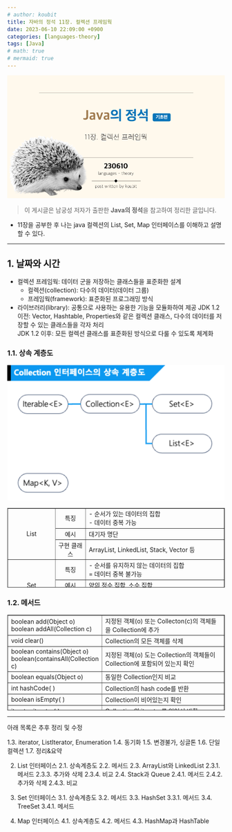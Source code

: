 ```yaml
---
# author: koubit
title: 자바의 정석 11장. 컬렉션 프레임웍
date: 2023-06-10 22:09:00 +0900
categories: [languages-theory]
tags: [Java]
# math: true
# mermaid: true
---
```


![슬라이드1](/assets/img/computer-science/languages/theory/20230610-slide1.png)

> 이 게시글은 남궁성 저자가 출판한 **Java의 정석**을 참고하여 정리한 글입니다.

* 11장을 공부한 후 나는 java 컬렉션의 List, Set, Map 인터페이스를 이해하고 설명할 수 있다.

* * *

## 1. 날짜와 시간
* 컬렉션 프레임웍: 데이터 군을 저장하는 클래스들을 표준화한 설계
    * 컬렉션(collection): 다수의 데이터(데이터 그룹)
    * 프레임웍(framework): 표준화된 프로그래밍 방식
* 라이브러리(library): 공통으로 사용하는 유용한 기능을 모듈화하여 제공
JDK 1.2 이전: Vector, Hashtable, Properties와 같은 컬렉션 클래스, 다수의 데이터를 저장할 수 있는 클래스들을 각자 처리  
JDK 1.2 이후: 모든 컬렉션 클래스를 표준화된 방식으로 다룰 수 있도록 체계화

### 1.1. 상속 계층도
![슬라이드2](/assets/img/computer-science/languages/theory/20230610-slide2.png)

<table style="border-collapse: collapse; width: 100%; height: 184px;" border="1" data-ke-align="alignLeft">
    <tbody>
        <tr style="height: 37px;">
            <td style="width: 21.8605%; height: 73px; text-align: center;" rowspan="3">List</td>
            <td style="width: 14.0697%; height: 37px; text-align: center;">특징</td>
            <td style="width: 64.0697%; height: 37px;">- 순서가 있는 데이터의 집합<br />- 데이터 중복 가능</td>
        </tr>
        <tr style="height: 18px;">
            <td style="width: 14.0697%; height: 18px; text-align: center;">예시</td>
            <td style="width: 64.0697%; height: 18px;">대기자 명단</td>
        </tr>
        <tr style="height: 18px;">
            <td style="width: 14.0697%; height: 18px; text-align: center;">구현 클래스</td>
            <td style="width: 64.0697%; height: 18px;">ArrayList, LinkedList, Stack, Vector 등</td>
        </tr>
        <tr style="height: 37px;">
            <td style="width: 21.8605%; height: 65px; text-align: center;" rowspan="3">Set</td>
            <td style="width: 14.0697%; height: 37px; text-align: center;">특징</td>
            <td style="width: 64.0697%; height: 37px;">- 순서를 유지하지 않는 데이터의 집합<br />= 데이터 중복 불가능</td>
        </tr>
        <tr style="height: 18px;">
            <td style="width: 14.0697%; height: 18px; text-align: center;">예시</td>
            <td style="width: 64.0697%; height: 18px;">양의 정수 집합, 소수 집합</td>
        </tr>
        <tr style="height: 10px;">
            <td style="width: 14.0697%; height: 10px; text-align: center;">구현 클래스</td>
            <td style="width: 64.0697%; height: 10px;">HashSet, TreeSet 등</td>
        </tr>
        <tr style="height: 18px;">
            <td style="width: 21.8605%; height: 46px; text-align: center;" rowspan="3">Map</td>
            <td style="width: 14.0697%; height: 18px; text-align: center;">특징</td>
            <td style="width: 64.0697%; height: 18px;">- 키(key)와 값(value)의 쌍(pair)로 이루어진 순서를 유지하지 않는 데이터 집합<br />- 키는 중복
                불가능<br />- 값은 중복 가능</td>
        </tr>
        <tr style="height: 10px;">
            <td style="width: 14.0697%; height: 10px; text-align: center;">예시</td>
            <td style="width: 64.0697%; height: 10px;">우편 번호, 지역 번호(전화 번호)</td>
        </tr>
        <tr style="height: 18px;">
            <td style="width: 14.0697%; height: 18px; text-align: center;">구현 클래스</td>
            <td style="width: 64.0697%; height: 18px;">HashMap, TreeMap, Hashtable, Properties 등</td>
        </tr>
    </tbody>
</table>

### 1.2. 메서드
<table style="border-collapse: collapse; width: 100%; height: 221px;" border="1" data-ke-align="alignLeft">
    <tbody>
        <tr style="height: 17px;">
            <td style="width: 30.2325%; height: 17px;">boolean add(Object o)<br />boolean addAll(Collection c)</td>
            <td style="width: 69.7675%; height: 17px;">지정된 객체(o) 또는 Collecton(c)의 객체들을 Collection에 추가</td>
        </tr>
        <tr style="height: 17px;">
            <td style="width: 30.2325%; height: 17px;">void clear()</td>
            <td style="width: 69.7675%; height: 17px;">Collection의 모든 객체를 삭제</td>
        </tr>
        <tr style="height: 17px;">
            <td style="width: 30.2325%; height: 17px;">boolean contains(Object o)<br />boolean(containsAll(Collection c)
            </td>
            <td style="width: 69.7675%; height: 17px;">지정된 객체(o) 도는 Collection의 객체들이 Collection에 포함되어 있는지 확인</td>
        </tr>
        <tr style="height: 17px;">
            <td style="width: 30.2325%; height: 17px;">boolean equals(Object o)</td>
            <td style="width: 69.7675%; height: 17px;">동일한 Collection인지 비교</td>
        </tr>
        <tr style="height: 17px;">
            <td style="width: 30.2325%; height: 17px;">int hashCode( )</td>
            <td style="width: 69.7675%; height: 17px;">Collection의 hash code를 반환</td>
        </tr>
        <tr style="height: 17px;">
            <td style="width: 30.2325%; height: 17px;">boolean isEmpty( )</td>
            <td style="width: 69.7675%; height: 17px;">Collection이 비어있는지 확인</td>
        </tr>
        <tr style="height: 17px;">
            <td style="width: 30.2325%; height: 17px;">iterator iterator( )</td>
            <td style="width: 69.7675%; height: 17px;">Collection의 iterator를 얻어서 반환</td>
        </tr>
        <tr style="height: 17px;">
            <td style="width: 30.2325%; height: 17px;">boolean remove(Object o)</td>
            <td style="width: 69.7675%; height: 17px;">지정된 객체 삭제</td>
        </tr>
        <tr style="height: 17px;">
            <td style="width: 30.2325%; height: 17px;">boolean removeAll(Collection c)</td>
            <td style="width: 69.7675%; height: 17px;">지정된 Collection에 포함된 객체들을 삭제</td>
        </tr>
        <tr style="height: 17px;">
            <td style="width: 30.2325%; height: 17px;">boolean retainAll(Collection c)</td>
            <td style="width: 69.7675%; height: 17px;">- 지정된 Collection에 포함된 객체만 남기고 다른 객체들은 Collection에서 삭제<br />-
                Collection에 변화가 있으면 true, 없으면 false 반환</td>
        </tr>
        <tr style="height: 17px;">
            <td style="width: 30.2325%; height: 17px;">int size( )</td>
            <td style="width: 69.7675%; height: 17px;">Collection에 지정된 객체의 개수 반환</td>
        </tr>
        <tr style="height: 17px;">
            <td style="width: 30.2325%; height: 17px;">Object[ ] toArray( )</td>
            <td style="width: 69.7675%; height: 17px;">Collection에 저장된 객체를 객체 배열(Object[ ])로 반환</td>
        </tr>
        <tr style="height: 17px;">
            <td style="width: 30.2325%; height: 17px;">Object[ ] toArray(Object[ ] a)</td>
            <td style="width: 69.7675%; height: 17px;">지정된 배열에 Collection 객체를 저장해서 반환</td>
        </tr>
    </tbody>
</table>

* * *

아래 목록은 추후 정리 및 수정

1.3. iterator, ListIterator, Enumeration
1.4. 동기화
1.5. 변경불가, 싱글톤
1.6. 단일 컬렉션
1.7. 정리&요약

2. List 인터페이스
2.1. 상속계층도
2.2. 메서드
2.3. ArrayList와 LinkedList
2.3.1. 메서드
2.3.3. 추가와 삭제
2.3.4. 비교
2.4. Stack과 Queue
2.4.1. 메서드
2.4.2. 추가와 삭제
2.4.3. 비교

3. Set 인터페이스
3.1. 상속계층도
3.2. 메서드
3.3. HashSet
3.3.1. 메서드
3.4. TreeSet
3.4.1. 메서드

4. Map 인터페이스
4.1. 상속계층도
4.2. 메서드
4.3. HashMap과 HashTable
